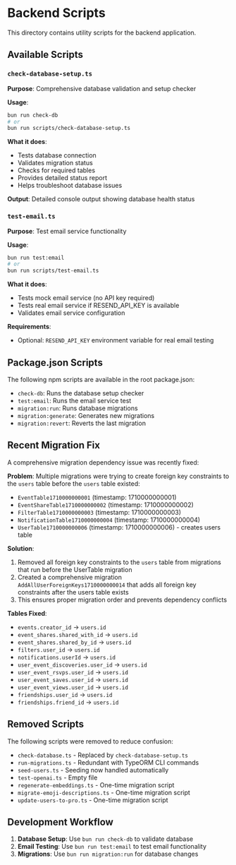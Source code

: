 # Backend Scripts

This directory contains utility scripts for the backend application.

## Available Scripts

### `check-database-setup.ts`

**Purpose**: Comprehensive database validation and setup checker

**Usage**:

```bash
bun run check-db
# or
bun run scripts/check-database-setup.ts
```

**What it does**:

- Tests database connection
- Validates migration status
- Checks for required tables
- Provides detailed status report
- Helps troubleshoot database issues

**Output**: Detailed console output showing database health status

### `test-email.ts`

**Purpose**: Test email service functionality

**Usage**:

```bash
bun run test:email
# or
bun run scripts/test-email.ts
```

**What it does**:

- Tests mock email service (no API key required)
- Tests real email service if RESEND_API_KEY is available
- Validates email service configuration

**Requirements**:

- Optional: `RESEND_API_KEY` environment variable for real email testing

## Package.json Scripts

The following npm scripts are available in the root package.json:

- `check-db`: Runs the database setup checker
- `test:email`: Runs the email service test
- `migration:run`: Runs database migrations
- `migration:generate`: Generates new migrations
- `migration:revert`: Reverts the last migration

## Recent Migration Fix

A comprehensive migration dependency issue was recently fixed:

**Problem**: Multiple migrations were trying to create foreign key constraints to the `users` table before the `users` table existed:

- `EventTable1710000000001` (timestamp: 1710000000001)
- `EventShareTable1710000000002` (timestamp: 1710000000002)
- `FilterTable1710000000003` (timestamp: 1710000000003)
- `NotificationTable1710000000004` (timestamp: 1710000000004)
- `UserTable1710000000006` (timestamp: 1710000000006) - creates users table

**Solution**:

1. Removed all foreign key constraints to the `users` table from migrations that run before the UserTable migration
2. Created a comprehensive migration `AddAllUserForeignKeys1710000000014` that adds all foreign key constraints after the users table exists
3. This ensures proper migration order and prevents dependency conflicts

**Tables Fixed**:

- `events.creator_id` → `users.id`
- `event_shares.shared_with_id` → `users.id`
- `event_shares.shared_by_id` → `users.id`
- `filters.user_id` → `users.id`
- `notifications.userId` → `users.id`
- `user_event_discoveries.user_id` → `users.id`
- `user_event_rsvps.user_id` → `users.id`
- `user_event_saves.user_id` → `users.id`
- `user_event_views.user_id` → `users.id`
- `friendships.user_id` → `users.id`
- `friendships.friend_id` → `users.id`

## Removed Scripts

The following scripts were removed to reduce confusion:

- `check-database.ts` - Replaced by `check-database-setup.ts`
- `run-migrations.ts` - Redundant with TypeORM CLI commands
- `seed-users.ts` - Seeding now handled automatically
- `test-openai.ts` - Empty file
- `regenerate-embeddings.ts` - One-time migration script
- `migrate-emoji-descriptions.ts` - One-time migration script
- `update-users-to-pro.ts` - One-time migration script

## Development Workflow

1. **Database Setup**: Use `bun run check-db` to validate database
2. **Email Testing**: Use `bun run test:email` to test email functionality
3. **Migrations**: Use `bun run migration:run` for database changes
